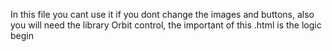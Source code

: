 In this file you cant use it if you dont change the images and buttons, also you will need the library Orbit control, the important of this .html is the logic begin
